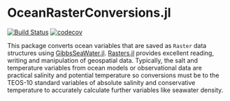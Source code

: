 # OceanRasterConversions.jl

[![Build Status](https://github.com/jbisits/OceanRasterConversions.jl/actions/workflows/CI.yml/badge.svg?branch=main)](https://github.com/jbisits/OceanRasterConversions.jl/actions/workflows/CI.yml?query=branch%3Amain)
[![codecov](https://codecov.io/gh/jbisits/OceanRasterConversions.jl/branch/main/graph/badge.svg?token=XEAWB8IHFV)](https://codecov.io/gh/jbisits/OceanRasterConversions.jl)

This package converts ocean variables that are saved as `Raster` data structures using [GibbsSeaWater.jl](https://github.com/TEOS-10/GibbsSeaWater.jl).
[Rasters.jl](https://github.com/rafaqz/Rasters.jl) provides excellent reading, writing and manipulation of geospatial data.
Typically, the salt and temperature variables from ocean models or observational data are practical salinity and potential temperature so conversions must be to the TEOS-10 standard variables of absolute salinity and conservative temperature to accurately calculate further variables like seawater density.
